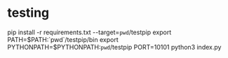 # testing

pip install -r requirements.txt --target=`pwd`/testpip
export PATH=$PATH:`pwd`/testpip/bin
export PYTHONPATH=$PYTHONPATH:`pwd`/testpip
PORT=10101 python3 index.py